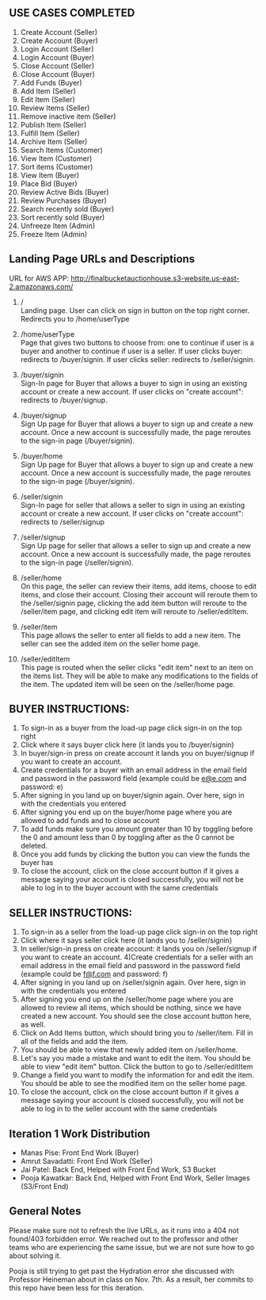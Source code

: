 ## USE CASES COMPLETED
  1) Create Account (Seller)
  2) Create Account (Buyer)
  3) Login Account (Seller)
  4) Login Account (Buyer)
  5) Close Account (Seller)
  6) Close Account (Buyer)
  7) Add Funds (Buyer)
  8) Add Item (Seller)
  9) Edit Item (Seller)
  10) Review Items (Seller)
  11) Remove inactive item (Seller)
  12) Publish Item (Seller)
  13) Fulfill Item (Seller)
  14) Archive Item (Seller)
  15) Search Items (Customer)
  16) View Item (Customer)
  17) Sort items (Customer)
  18) View Item (Buyer)
  19) Place Bid (Buyer)
  20) Review Active Bids (Buyer)
  21) Review Purchases (Buyer)
  22) Search recently sold (Buyer)
  23) Sort recently sold (Buyer)
  24) Unfreeze Item (Admin)
  25) Freeze Item (Admin)

## Landing Page URLs and Descriptions
URL for AWS APP: http://finalbucketauctionhouse.s3-website.us-east-2.amazonaws.com/

  1) / <br/>
    Landing page. User can click on sign in button on the top right corner. Redirects you to /home/userType
    
  2) /home/userType <br/>
    Page that gives two buttons to choose from: one to continue if user is a buyer and another to continue if user is a seller. If user clicks buyer: redirects to /buyer/signin. If user clicks seller: redirects to /seller/signin.
    
  3) /buyer/signin <br/>
    Sign-In page for Buyer that allows a buyer to sign in using an existing account or create a new account. If user clicks on "create account": redirects to /buyer/signup.
    
  4) /buyer/signup <br/>
    Sign Up page for Buyer that allows a buyer to sign up and create a new account. Once a new account is successfully made, the page reroutes to the sign-in page (/buyer/signin).
    
  5) /buyer/home <br/>
     Sign Up page for Buyer that allows a buyer to sign up and create a new account. Once a new account is successfully made, the page reroutes to the sign-in page (/buyer/signin).
    
  6) /seller/signin <br/>
    Sign-In page for seller that allows a seller to sign in using an existing account or create a new account. If user clicks on "create account": redirects to /seller/signup 
    
  7) /seller/signup <br/>
    Sign Up page for seller that allows a seller to sign up and create a new account. Once a new account is successfully made, the page reroutes to the sign-in page (/seller/signin). 
    
  8) /seller/home <br/>
    On this page, the seller can review their items, add items, choose to edit items, and close their account. Closing their account will reroute them to the /seller/signin page, clicking the add item button will reroute to the /seller/item page, and clicking edit item will reroute to /seller/editItem. 
    
  9) /seller/item <br/>
    This page allows the seller to enter all fields to add a new item. The seller can see the added item on the seller home page. 
    
  10) /seller/editItem <br/>
    This page is routed when the seller clicks "edit item" next to an item on the items list. They will be able to make any modifications to the fields of the item. The updated item will be seen on the /seller/home page. 
     


## BUYER INSTRUCTIONS:
  1) To sign-in as a buyer from the load-up page click sign-in on the top right 
  2) Click where it says buyer click here (it lands you to /buyer/signin) 
  3) In buyer/sign-in press on create account it lands you on buyer/signup if you want to create an account. 
  4) Create credentials for a buyer with an email address in the email field and password in the password field (example could be e@e.com and password: e)
  5) After signing in you land up on buyer/signin again. Over here, sign in with the credentials you entered
  6) After signing you end up on the buyer/home page where you are allowed to add funds and to close account
  7) To add funds make sure you amount greater than 10 by toggling before the 0 and amount less than 0 by toggling after as the 0 cannot be deleted.
  8) Once you add funds by clicking the button you can view the funds the buyer has
  9) To close the account, click on the close account button if it gives a message saying your account is closed successfully, you will not be able to log in to the buyer account with the same credentials

## SELLER INSTRUCTIONS:
1) To sign-in as a seller from the load-up page click sign-in on the top right 
  2) Click where it says seller click here (it lands you to /seller/signin) 
  3) In seller/sign-in press on create account: it lands you on /seller/signup if you want to create an account. 
  4)Create credentials for a seller with an email address in the email field and password in the password field (example could be f@f.com and password: f)
  3) After signing in you land up on /seller/signin again. Over here, sign in with the credentials you entered
  4) After signing you end up on the /seller/home page where you are allowed to review all items, which should be nothing, since we have created a new account. You should see the close account button here, as well. 
  5) Click on Add Items button, which should bring you to /seller/item. Fill in all of the fields and add the item. 
  6) You should be able to view that newly added item on /seller/home.  
  7) Let's say you made a mistake and want to edit the item. You should be able to view "edit item" button. Click the button to go to /seller/editItem
  8) Change a field you want to modify the information for and edit the item. You should be able to see the modified item on the seller home page.
  9) To close the account, click on the close account button if it gives a message saying your account is closed successfully, you will not be able to log in to the seller account with the same credentials

## Iteration 1 Work Distribution
- Manas Pise: Front End Work (Buyer)
- Amrut Savadatti: Front End Work (Seller)
- Jai Patel: Back End, Helped with Front End Work, S3 Bucket
- Pooja Kawatkar: Back End, Helped with Front End Work, Seller Images (S3/Front End)

## General Notes
Please make sure not to refresh the live URLs, as it runs into a 404 not found/403 forbidden error. We reached out to the professor and other teams who are experiencing the same issue, but we are not sure how to go about solving it.

Pooja is still trying to get past the Hydration error she discussed with Professor Heineman about in class on Nov. 7th. As a result, her commits to this repo have been less for this iteration.

